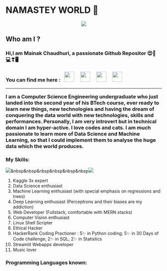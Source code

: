 # NAMASTEY WORLD 🙏
<center><img src="https://media3.giphy.com/media/SbKNFpFZEumGTkgPgA/source.gif"></center>
 
## Who am I ?
<h3> Hi,I am Mainak Chaudhuri, a passionate Github Repositor 😍💖💻❣🖥</h3>
<h3> You can find me here : 
<span><a href="http://www.github.com/MainakRepositor" title="Github"><i style="margin-right: 0.5em; color: #FFFFFF;" class="icon-home icon-4x"></i><img height="32" width="32" src="https://cdn.jsdelivr.net/npm/simple-icons@latest/icons/github.svg" /></a>&nbsp&nbsp&nbsp<a href="https://www.linkedin.com/in/mainak-chaudhuri-127898176/" title="Linkedin"><i style="margin-right: 0.5em; color: #0000FF;" class="icon-home icon-4x"></i><img height="32" width="32" src="https://cdn.jsdelivr.net/npm/simple-icons@latest/icons/linkedin.svg" /></a>&nbsp&nbsp&nbsp<a href="https://www.kaggle.com/mainakchaudhuri" title="Kaggle"><i style="margin-right: 0.5em; color: #0000FF;" class="icon-home icon-4x"></i><img height="32" width="32" src="https://cdn.jsdelivr.net/npm/simple-icons@latest/icons/kaggle.svg" /></a>&nbsp&nbsp&nbsp<a href="https://www.hackerrank.com/sultankhilji001" title="HackerRank"><i style="margin-right: 0.5em; color: #0000FF;" class="icon-home icon-4x"></i><img height="32" width="32" src="https://cdn.jsdelivr.net/npm/simple-icons@latest/icons/hackerrank.svg" /></a></span>
<br>
<hr>
I am a Computer Science Engineering undergraduate who just landed into the second year of his BTech course, ever ready to learn new things, new technologies and having the dream of conquering the data world with new technologies, skills and performances. Personally, I am very introvert but in technical domain I am hyper-active. I love codes and cats. I am much passionate to learn more of Data Science and Machine Learning, so that I could implement them to analyse the huge data which the world produces.
<br>

### My Skills:
<span><img src="https://lh3.googleusercontent.com/proxy/w03M-2k3dQ9kFrapQmCrieFqJkv1HxTOb2A60Z3GdSlUgp0R-ulNy2D_TiEHCerlBx_7QPEeucGycLh49zaOuP4FlYJe">&nbsp&nbsp&nbsp&nbsp&nbsp&nbsp<img src="https://i.pinimg.com/originals/2e/b2/5d/2eb25d7e596698a326cb18ea6ad72f2a.gif"></span>
<ol>
  <li>Kaggle 3x expert</li>
  <li>Data Science enthusiast</li>
  <li>Machine Learning enthusiast (with special emphasis on regressions and trees)</li>
  <li>Deep Learning enthusiast (Perceptrons and their biases are my addiction)</li>
  <li>Web Developer (Fullstack, comfortable with MERN stacks)</li>
  <li>Computer Vision enthusiast</li>
  <li>Linux Shell Scripter</li>
  <li>Ethical Hacker</li>
  <li>HackerRank Coding Practioner : 5✨ in Python coding; 5✨ in 30 Days of Code challenge; 2✨ in SQL; 2✨ in Statistics </li>
  <li>Streamlit Webapps developer</li>
  <li>Music lover</li>
  </ol>
    
### Programming Languages known:

  
  
  
[1]: http://www.github.com/MainakRepositor
[2]: https://www.linkedin.com/in/mainak-chaudhuri-127898176/
